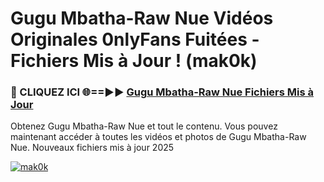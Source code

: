 # Gugu Mbatha-Raw Nue Vidéos Originales 0nlyFans Fuitées - Fichiers Mis à Jour ! (mak0k)

<h3>🔴 CLIQUEZ ICI 🌐==►► <a href="https://tinyurl.com/2pmr4ezf" rel="nofollow">Gugu Mbatha-Raw Nue Fichiers Mis à Jour</a></h3>

Obtenez Gugu Mbatha-Raw Nue et tout le contenu. Vous pouvez maintenant accéder à toutes les vidéos et photos de Gugu Mbatha-Raw Nue. Nouveaux fichiers mis à jour 2025

[![mak0k](https://i.imgur.com/6SNvagu.gif)](https://tinyurl.com/2pmr4ezf)
